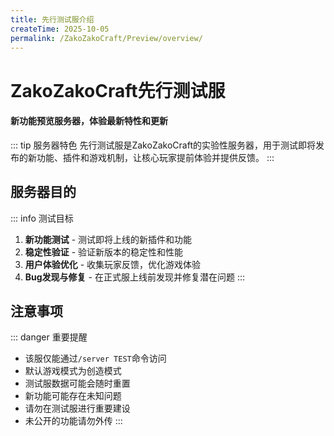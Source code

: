```yaml
---
title: 先行测试服介绍
createTime: 2025-10-05
permalink: /ZakoZakoCraft/Preview/overview/
---
```


# ZakoZakoCraft先行测试服
#### 新功能预览服务器，体验最新特性和更新

::: tip 服务器特色
先行测试服是ZakoZakoCraft的实验性服务器，用于测试即将发布的新功能、插件和游戏机制，让核心玩家提前体验并提供反馈。
:::

## 服务器目的

::: info 测试目标
1. **新功能测试** - 测试即将上线的新插件和功能
2. **稳定性验证** - 验证新版本的稳定性和性能
3. **用户体验优化** - 收集玩家反馈，优化游戏体验
4. **Bug发现与修复** - 在正式服上线前发现并修复潜在问题
:::

## 注意事项

::: danger 重要提醒
- 该服仅能通过`/server TEST`命令访问
- 默认游戏模式为创造模式
- 测试服数据可能会随时重置
- 新功能可能存在未知问题
- 请勿在测试服进行重要建设
- 未公开的功能请勿外传
:::
